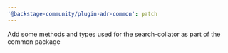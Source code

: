 ```yaml
---
'@backstage-community/plugin-adr-common': patch
---
```


Add some methods and types used for the search-collator as part of the common package
